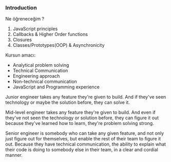 ### Introduction

Ne öğreneceğim ? 

1. JavaScript principles
2. Callbacks & Higher Order functions
3. Closures
4. Classes/Prototypes(OOP) & Asynchronicity

Kursun amacı: 

- Analytical problem solving
- Technical Communication
- Engineering approach
- Non-technical communication
- JavaScript and Programming experience

Junior engineer takes any feature they're given to build. And if they've seen technology or maybe the solution before, they can solve it.

Mid-level engineer takes any feature they're given to build. And even if they've not seen the technology or solution before, they can figure it out because they've learned how to learn, they're problem solving strong.

Senior engineer is somebody who can take any given feature, and not only just figure out for themselves, but enable the rest of their team to figure it out. Because they have technical communication, the ability to explain what their code is doing to somebody else in their team, in a clear and cordial manner.